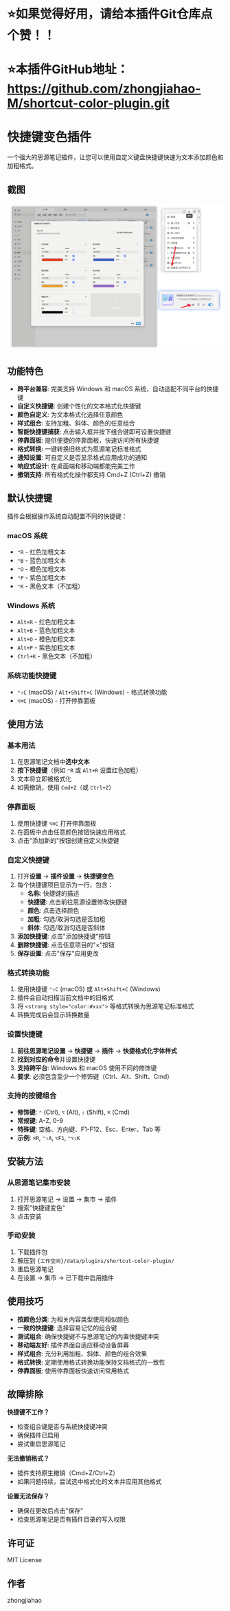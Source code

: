 # ⭐如果觉得好用，请给本插件Git仓库点个赞！！
# ⭐本插件GitHub地址：https://github.com/zhongjiahao-M/shortcut-color-plugin.git
# 快捷键变色插件

一个强大的思源笔记插件，让您可以使用自定义键盘快捷键快速为文本添加颜色和加粗格式。

## 截图

![preview](preview.png)

## 功能特色

- **跨平台兼容**: 完美支持 Windows 和 macOS 系统，自动适配不同平台的快捷键
- **自定义快捷键**: 创建个性化的文本格式化快捷键
- **颜色自定义**: 为文本格式化选择任意颜色
- **样式组合**: 支持加粗、斜体、颜色的任意组合
- **智能快捷键捕获**: 点击输入框并按下组合键即可设置快捷键
- **停靠面板**: 提供便捷的停靠面板，快速访问所有快捷键
- **格式转换**: 一键转换旧格式为思源笔记标准格式
- **通知设置**: 可自定义是否显示格式应用成功的通知
- **响应式设计**: 在桌面端和移动端都能完美工作
- **撤销支持**: 所有格式化操作都支持 Cmd+Z (Ctrl+Z) 撤销

## 默认快捷键

插件会根据操作系统自动配置不同的快捷键：

### macOS 系统
- `⌃R` - 红色加粗文本
- `⌃B` - 蓝色加粗文本  
- `⌃O` - 橙色加粗文本
- `⌃P` - 紫色加粗文本
- `⌃K` - 黑色文本（不加粗）

### Windows 系统
- `Alt+R` - 红色加粗文本
- `Alt+B` - 蓝色加粗文本  
- `Alt+O` - 橙色加粗文本
- `Alt+P` - 紫色加粗文本
- `Ctrl+K` - 黑色文本（不加粗）

### 系统功能快捷键
- `⌃⇧C` (macOS) / `Alt+Shift+C` (Windows) - 格式转换功能
- `⌥⌘C` (macOS) - 打开停靠面板

## 使用方法

### 基本用法

1. 在思源笔记文档中**选中文本**
2. **按下快捷键**（例如 `⌃R` 或 `Alt+R` 设置红色加粗）
3. 文本将立即被格式化
4. 如需撤销，使用 `Cmd+Z`（或 `Ctrl+Z`）

### 停靠面板

1. 使用快捷键 `⌥⌘C` 打开停靠面板
2. 在面板中点击任意颜色按钮快速应用格式
3. 点击"添加新的"按钮创建自定义快捷键

### 自定义快捷键

1. 打开**设置** → **插件设置** → **快捷键变色**
2. 每个快捷键项目显示为一行，包含：
   - **名称**: 快捷键的描述
   - **快捷键**: 点击前往思源设置修改快捷键
   - **颜色**: 点击选择颜色
   - **加粗**: 勾选/取消勾选是否加粗
   - **斜体**: 勾选/取消勾选是否斜体
3. **添加快捷键**: 点击"添加快捷键"按钮
4. **删除快捷键**: 点击任意项目的"×"按钮
5. **保存设置**: 点击"保存"应用更改

### 格式转换功能

1. 使用快捷键 `⌃⇧C` (macOS) 或 `Alt+Shift+C` (Windows)
2. 插件会自动扫描当前文档中的旧格式
3. 将 `<strong style="color:#xxx">` 等格式转换为思源笔记标准格式
4. 转换完成后会显示转换数量

### 设置快捷键

1. **前往思源笔记设置** → **快捷键** → **插件** → **快捷格式化字体样式**
2. **找到对应的命令**并设置快捷键
3. **支持跨平台**: Windows 和 macOS 使用不同的修饰键
4. **要求**: 必须包含至少一个修饰键（Ctrl、Alt、Shift、Cmd）

### 支持的按键组合

- **修饰键**: `⌃` (Ctrl), `⌥` (Alt), `⇧` (Shift), `⌘` (Cmd)
- **常规键**: A-Z, 0-9
- **特殊键**: 空格、方向键、F1-F12、Esc、Enter、Tab 等
- **示例**: `⌘R`, `⌃⇧A`, `⌥F1`, `⌃⌥⇧K`

## 安装方法

### 从思源笔记集市安装
1. 打开思源笔记 → 设置 → 集市 → 插件
2. 搜索"快捷键变色"
3. 点击安装

### 手动安装
1. 下载插件包
2. 解压到 `{工作空间}/data/plugins/shortcut-color-plugin/`
3. 重启思源笔记
4. 在设置 → 集市 → 已下载中启用插件

## 使用技巧

- **按颜色分类**: 为相关内容类型使用相似颜色
- **一致的快捷键**: 选择容易记忆的组合键
- **测试组合**: 确保快捷键不与思源笔记的内置快捷键冲突
- **移动端友好**: 插件界面自适应移动设备屏幕
- **样式组合**: 充分利用加粗、斜体、颜色的组合效果
- **格式转换**: 定期使用格式转换功能保持文档格式的一致性
- **停靠面板**: 使用停靠面板快速访问常用格式

## 故障排除

**快捷键不工作？**
- 检查组合键是否与系统快捷键冲突
- 确保插件已启用
- 尝试重启思源笔记

**无法撤销格式？**
- 插件支持原生撤销（Cmd+Z/Ctrl+Z）
- 如果问题持续，尝试选中格式化的文本并应用其他格式

**设置无法保存？**
- 确保在更改后点击"保存"
- 检查思源笔记是否有插件目录的写入权限

## 许可证

MIT License

## 作者

zhongjiahao